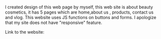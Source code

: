 I created design of this web page by myself, this web site is about beauty cosmetics, it has 5 pages which are home,about us , products, contact us and vlog. This website uses JS functions on buttons and forms. I apologize that my site does not have "responsive" feature.


Link to the website: 